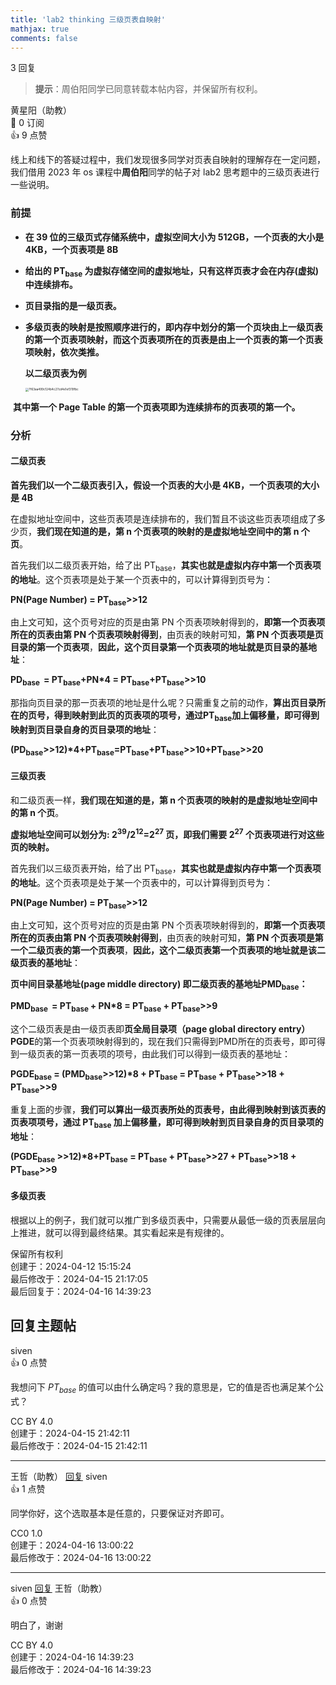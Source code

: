 ```yaml
---
title: 'lab2 thinking 三级页表自映射'
mathjax: true
comments: false
---
```

<div class="post-info">3 回复</div>

> **提示**：周伯阳同学已同意转载本帖内容，并保留所有权利。

<div id="reply-0" class="reply">
<div class="reply-header">
<span>黄星阳（助教）</span>
<div class="reply-badges"><div class="badge">&#x1F516;&#xFE0E; 0 订阅</div><div class="badge badge-likes">&#x1F44D;&#xFE0E; 9 点赞</div></div>
</div>
<div class="reply-text">

线上和线下的答疑过程中，我们发现很多同学对页表自映射的理解存在一定问题，我们借用 2023 年 os 课程中**周伯阳**同学的帖子对 lab2 思考题中的三级页表进行一些说明。

### 前提

- **在 39 位的三级页式存储系统中，虚拟空间大小为 512GB，一个页表的大小是 4KB，一个页表项是 8B**

- **给出的 PT<sub>base</sub> 为虚拟存储空间的虚拟地址，只有这样页表才会在内存(虚拟)中连续排布。**

- **页目录指的是一级页表。**

- **多级页表的映射是按照顺序进行的，即内存中划分的第一个页块由上一级页表的第一个页表项映射，而这个页表项所在的页表是由上一个页表的第一个页表项映射，依次类推。**

  **以二级页表为例**

  <img src="/images/os-discussions/138/7f63aa499c124b4c27cd4e1ef319fbc.jpg" alt="7f63aa499c124b4c27cd4e1ef319fbc" style="zoom:33%;" />

​	  **其中第一个 Page Table 的第一个页表项即为连续排布的页表项的第一个。**

### 分析

#### 二级页表

**首先我们以一个二级页表引入，假设一个页表的大小是 4KB，一个页表项的大小是 4B**

在虚拟地址空间中，这些页表项是连续排布的，我们暂且不谈这些页表项组成了多少页，**我们现在知道的是，第 n 个页表项的映射的是虚拟地址空间中的第 n 个页**。

首先我们以二级页表开始，给了出 PT<sub>base</sub>，**其实也就是虚拟内存中第一个页表项的地址**。这个页表项是处于某一个页表中的，可以计算得到页号为：

**PN(Page Number) = PT<sub>base</sub>>>12**

由上文可知，这个页号对应的页是由第 PN 个页表项映射得到的，**即第一个页表项所在的页表由第 PN 个页表项映射得到**，由页表的映射可知，**第 PN 个页表项是页目录的第一个页表项**，**因此，这个页目录第一个页表项的地址就是页目录的基地址**：

**PD<sub>base </sub> = PT<sub>base</sub>+PN\*4 = PT<sub>base</sub>+PT<sub>base</sub>>>10**

那指向页目录的那一页表项的地址是什么呢？只需重复之前的动作，**算出页目录所在的页号，得到映射到此页的页表项的项号，通过PT<sub>base</sub>加上偏移量，即可得到映射到页目录自身的页目录项的地址**：

**(PD<sub>base</sub>>>12)\*4+PT<sub>base</sub>=PT<sub>base</sub>+PT<sub>base</sub>>>10+PT<sub>base</sub>>>20**

#### 三级页表

和二级页表一样，**我们现在知道的是，第 n 个页表项的映射的是虚拟地址空间中的第 n 个页**。

**虚拟地址空间可以划分为: 2<sup>39</sup>/2<sup>12</sup>=2<sup>27</sup> 页，即我们需要 2<sup>27</sup> 个页表项进行对这些页的映射。**

首先我们以三级页表开始，给了出 PT<sub>base</sub>，**其实也就是虚拟内存中第一个页表项的地址**。这个页表项是处于某一个页表中的，可以计算得到页号为：

**PN(Page Number) = PT<sub>base</sub>>>12**

由上文可知，这个页号对应的页是由第 PN 个页表项映射得到的，**即第一个页表项所在的页表由第 PN 个页表项映射得到**，由页表的映射可知，**第 PN 个页表项是第一个二级页表的第一个页表项**，**因此，这个二级页表第一个页表项的地址就是该二级页表的基地址**：

**页中间目录基地址(page middle directory) 即二级页表的基地址PMD<sub>base</sub>：**

**PMD<sub>base </sub> = PT<sub>base </sub>+ PN\*8 =  PT<sub>base</sub> + PT<sub>base</sub>>>9**

这个二级页表是由一级页表即**页全局目录项（page global directory entry）PGDE**的第一个页表项映射得到的，现在我们只需得到PMD所在的页表号，即可得到一级页表的第一页表项的项号，由此我们可以得到一级页表的基地址：

**PGDE<sub>base</sub> = (PMD<sub>base</sub>>>12)\*8 + PT<sub>base</sub> = PT<sub>base</sub> + PT<sub>base</sub>>>18 + PT<sub>base</sub>>>9**

重复上面的步骤，**我们可以算出一级页表所处的页表号，由此得到映射到该页表的页表项项号，通过 PT<sub>base</sub> 加上偏移量，即可得到映射到页目录自身的页目录项的地址**：

**(PGDE<sub>base</sub> >>12)\*8+PT<sub>base</sub> = PT<sub>base</sub> + PT<sub>base</sub>>>27 + PT<sub>base</sub>>>18 + PT<sub>base</sub>>>9**

#### 多级页表

根据以上的例子，我们就可以推广到多级页表中，只需要从最低一级的页表层层向上推进，就可以得到最终结果。其实看起来是有规律的。

</div>
<div class="reply-footer">
<span>保留所有权利</span>
<div class="reply-datetime">
创建于：<time datetime="2024-04-12T15:15:24.684307+08:00" title="2024-04-12T15:15:24.684307+08:00">2024-04-12 15:15:24</time>
<br>最后修改于：<time datetime="2024-04-15T21:17:05.135701+08:00" title="2024-04-15T21:17:05.135701+08:00">2024-04-15 21:17:05</time>
<br>最后回复于：<time datetime="2024-04-16T14:39:23.478361+08:00" title="2024-04-16T14:39:23.478361+08:00">2024-04-16 14:39:23</time>
</div>
</div>
<div style="clear: both;"></div>
</div>

## 回复主题帖

<div id="reply-238" class="reply reply-l0">
<div class="reply-header">
<span>siven</span>
<div class="reply-badges"><div class="badge">&#x1F44D;&#xFE0E; 0 点赞</div></div>
</div>
<div class="reply-text">

我想问下 $PT_{base}$ 的值可以由什么确定吗？我的意思是，它的值是否也满足某个公式？

</div>
<div class="reply-footer">
<span>CC BY 4.0</span>
<div class="reply-datetime">
<span>创建于：2024-04-15 21:42:11</span>
<br><span>最后修改于：2024-04-15 21:42:11</span>
</div>
</div>
<div style="clear: both;"></div>
</div>

<hr class="reply-separator">

<div id="reply-241" class="reply reply-l1">
<div class="reply-header">
<span>王哲（助教） <a href="#reply-238">回复</a> siven</span>
<div class="reply-badges"><div class="badge badge-likes">&#x1F44D;&#xFE0E; 1 点赞</div></div>
</div>
<div class="reply-text">

同学你好，这个选取基本是任意的，只要保证对齐即可。

</div>
<div class="reply-footer">
<span>CC0 1.0</span>
<div class="reply-datetime">
<span>创建于：2024-04-16 13:00:22</span>
<br><span>最后修改于：2024-04-16 13:00:22</span>
</div>
</div>
<div style="clear: both;"></div>
</div>

<hr class="reply-separator">

<div id="reply-242" class="reply reply-l2">
<div class="reply-header">
<span>siven <a href="#reply-241">回复</a> 王哲（助教）</span>
<div class="reply-badges"><div class="badge">&#x1F44D;&#xFE0E; 0 点赞</div></div>
</div>
<div class="reply-text">

明白了，谢谢

</div>
<div class="reply-footer">
<span>CC BY 4.0</span>
<div class="reply-datetime">
<span>创建于：2024-04-16 14:39:23</span>
<br><span>最后修改于：2024-04-16 14:39:23</span>
</div>
</div>
<div style="clear: both;"></div>
</div>

